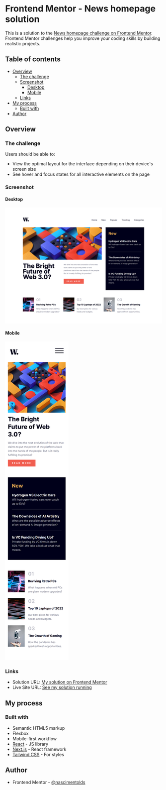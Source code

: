 # Frontend Mentor - News homepage solution

This is a solution to the [News homepage challenge on Frontend Mentor](https://www.frontendmentor.io/challenges/news-homepage-H6SWTa1MFl). Frontend Mentor challenges help you improve your coding skills by building realistic projects. 

## Table of contents

- [Overview](#overview)
  - [The challenge](#the-challenge)
  - [Screenshot](#screenshot)
      - [Desktop](#desktop)
      - [Mobile](#mobile)
  - [Links](#links)
- [My process](#my-process)
  - [Built with](#built-with)
- [Author](#author)

## Overview

### The challenge

Users should be able to:

- View the optimal layout for the interface depending on their device's screen size
- See hover and focus states for all interactive elements on the page

### Screenshot

#### Desktop

![](./public/screenshot-desktop.png)

#### Mobile

![](./public/screenshot-mobile.png)

### Links

- Solution URL: [My solution on Frontend Mentor](https://www.frontendmentor.io/solutions/news-homepage-using-nextjs-GpE8x3eByQ)
- Live Site URL: [See my solution running](https://news-homepage-eight-mu.vercel.app/)

## My process

### Built with

- Semantic HTML5 markup
- Flexbox
- Mobile-first workflow
- [React](https://reactjs.org/) - JS library
- [Next.js](https://nextjs.org/) - React framework
- [Tailwind CSS](https://tailwindcss.com/) - For styles

## Author

- Frontend Mentor - [@nascimentolds](https://www.frontendmentor.io/profile/nascimentolds)

